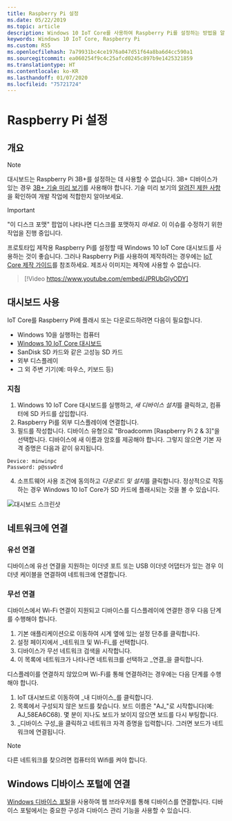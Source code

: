 ```yaml
---
title: Raspberry Pi 설정
ms.date: 05/22/2019
ms.topic: article
description: Windows 10 IoT Core를 사용하여 Raspberry Pi를 설정하는 방법을 알아봅니다.
keywords: Windows 10 IoT Core, Raspberry Pi
ms.custom: RS5
ms.openlocfilehash: 7a79931bc4ce1976a047d51f64a8ba6d4cc590a1
ms.sourcegitcommit: ea060254f9c4c25afcd0245c897b9e1425321859
ms.translationtype: HT
ms.contentlocale: ko-KR
ms.lasthandoff: 01/07/2020
ms.locfileid: "75721724"
---
```

# <a name="setting-up-a-raspberry-pi"></a>Raspberry Pi 설정

## <a name="overview"></a>개요

> [!NOTE]
> 대시보드는 Raspberry Pi 3B+를 설정하는 데 사용할 수 없습니다. 3B+ 디바이스가 있는 경우 [3B+ 기술 미리 보기](https://www.microsoft.com/en-us/software-download/windowsiot)를 사용해야 합니다. 기술 미리 보기의 [알려진 제한 사항](https://docs.microsoft.com/windows/iot-core/troubleshooting)을 확인하여 개발 작업에 적합한지 알아보세요.

> [!IMPORTANT]
> "이 디스크 포맷" 팝업이 나타나면 디스크를 포맷하지 _마세요_. 이 이슈를 수정하기 위한 작업을 진행 중입니다.

프로토타입 제작용 Raspberry Pi를 설정할 때 Windows 10 IoT Core 대시보드를 사용하는 것이 좋습니다. 그러나 Raspberry Pi를 사용하여 제작하려는 경우에는 [IoT Core 제작 가이드](https://docs.microsoft.com/windows-hardware/manufacture/iot/iot-core-manufacturing-guide)를 참조하세요. 제조사 이미지는 제작에 사용할 수 없습니다.
<br>
> [!Video https://www.youtube.com/embed/JPRUbGIyODY]

## <a name="using-the-dashboard"></a>대시보드 사용

IoT Core를 Raspberry Pi에 플래시 또는 다운로드하려면 다음이 필요합니다.
* Windows 10을 실행하는 컴퓨터 
* [Windows 10 IoT Core 대시보드](https://docs.microsoft.com/windows/iot-core/downloads)
* SanDisk SD 카드와 같은 고성능 SD 카드
* 외부 디스플레이
* 그 외 주변 기기(예: 마우스, 키보드 등)

### <a name="instructions"></a>지침

1. Windows 10 IoT Core 대시보드를 실행하고, *새 디바이스 설치*를 클릭하고, 컴퓨터에 SD 카드를 삽입합니다.
2. Raspberry Pi를 외부 디스플레이에 연결합니다.
3. 필드를 작성합니다. 디바이스 유형으로 "Broadcomm [Raspberry Pi 2 & 3]"을 선택합니다. 디바이스에 새 이름과 암호를 제공해야 합니다. 그렇지 않으면 기본 자격 증명은 다음과 같이 유지됩니다.

```
Device: minwinpc
Password: p@ssw0rd
```

4. 소프트웨어 사용 조건에 동의하고 *다운로드 및 설치*를 클릭합니다. 정상적으로 작동하는 경우 Windows 10 IoT Core가 SD 카드에 플래시되는 것을 볼 수 있습니다.

![대시보드 스크린샷](../media/DeviceSetup/Dashboard-Screenshot.jpg)

## <a name="connect-to-a-network"></a>네트워크에 연결
### <a name="wired-connection"></a>유선 연결
디바이스에 유선 연결을 지원하는 이더넷 포트 또는 USB 이더넷 어댑터가 있는 경우 이더넷 케이블을 연결하여 네트워크에 연결합니다.

### <a name="wireless-connection"></a>무선 연결
디바이스에서 Wi-Fi 연결이 지원되고 디바이스를 디스플레이에 연결한 경우 다음 단계를 수행해야 합니다.

1. 기본 애플리케이션으로 이동하여 시계 옆에 있는 설정 단추를 클릭합니다.
2. 설정 페이지에서 _네트워크 및 Wi-Fi_를 선택합니다.
3. 디바이스가 무선 네트워크 검색을 시작합니다.
4. 이 목록에 네트워크가 나타나면 네트워크를 선택하고 _연결_을 클릭합니다.

디스플레이를 연결하지 않았으며 Wi-Fi를 통해 연결하려는 경우에는 다음 단계를 수행해야 합니다.

1. IoT 대시보드로 이동하여 _내 디바이스_를 클릭합니다.
2. 목록에서 구성되지 않은 보드를 찾습니다. 보드 이름은 "AJ_"로 시작합니다(예: AJ_58EA6C68). 몇 분이 지나도 보드가 보이지 않으면 보드를 다시 부팅합니다.
3. _디바이스 구성_을 클릭하고 네트워크 자격 증명을 입력합니다. 그러면 보드가 네트워크에 연결됩니다.

> [!NOTE]
> 다른 네트워크를 찾으려면 컴퓨터의 Wifi를 켜야 합니다.

## <a name="connect-to-windows-device-portal"></a>Windows 디바이스 포털에 연결

[Windows 디바이스 포털](../manage-your-device/DevicePortal.md)을 사용하여 웹 브라우저를 통해 디바이스를 연결합니다. 디바이스 포털에서는 중요한 구성과 디바이스 관리 기능을 사용할 수 있습니다. 
